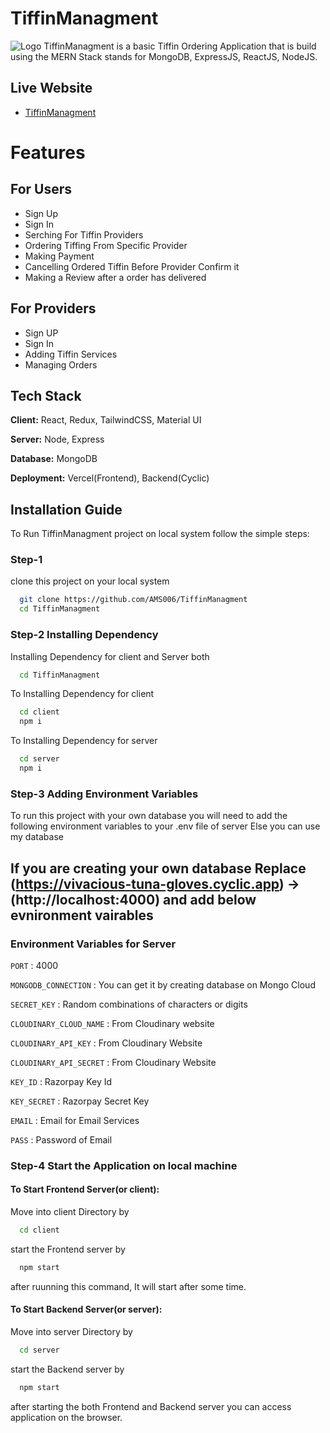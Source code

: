 # TiffinManagment

![Logo](https://res.cloudinary.com/dkgoet9em/image/upload/v1690174978/TiffinManagment/TiffinWala_aa7m54.png)
TiffinManagment is a basic Tiffin Ordering Application that is build using the MERN Stack stands for MongoDB, ExpressJS, ReactJS, NodeJS.

## Live Website

- [TiffinManagment](https://tiffin-managment-client.vercel.app/)

# Features

## For Users

- Sign Up
- Sign In
- Serching For Tiffin Providers 
- Ordering Tiffing From Specific Provider
- Making Payment
- Cancelling Ordered Tiffin Before Provider Confirm it
- Making a Review after a order has delivered

## For Providers

- Sign UP
- Sign In
- Adding Tiffin Services
- Managing Orders

## Tech Stack

**Client:** React, Redux, TailwindCSS, Material UI

**Server:** Node, Express

**Database:** MongoDB

**Deployment:** Vercel(Frontend), Backend(Cyclic)

## Installation Guide

To Run TiffinManagment project on local system follow the simple steps:

### Step-1

clone this project on your local system

```bash
  git clone https://github.com/AMS006/TiffinManagment
  cd TiffinManagment
```

### Step-2 Installing Dependency

Installing Dependency for client and Server both

```bash
  cd TiffinManagment
```

To Installing Dependency for client

```bash
  cd client
  npm i
```

To Installing Dependency for server

```bash
  cd server
  npm i
```

### Step-3 Adding Environment Variables

To run this project with your own database you will need to add the following environment variables to your .env file of server
Else you can use my database

## If you are creating your own database Replace (https://vivacious-tuna-gloves.cyclic.app) -> (http://localhost:4000) and add below evnironment vairables


### Environment Variables for Server

`PORT` : 4000

`MONGODB_CONNECTION` : You can get it by creating database on Mongo Cloud

`SECRET_KEY` : Random combinations of characters or digits

`CLOUDINARY_CLOUD_NAME` : From Cloudinary website

`CLOUDINARY_API_KEY` : From Cloudinary Website

`CLOUDINARY_API_SECRET` : From Cloudinary Website

`KEY_ID` : Razorpay Key Id

`KEY_SECRET` : Razorpay Secret Key

`EMAIL` : Email for Email Services

`PASS` : Password of Email


### Step-4 Start the Application on local machine

#### To Start Frontend Server(or client):

Move into client Directory by

```bash
  cd client
```

start the Frontend server by

```bash
  npm start
```

after ruunning this command, It will start after some time.

#### To Start Backend Server(or server):

Move into server Directory by

```bash
  cd server
```

start the Backend server by

```bash
  npm start
```

after starting the both Frontend and Backend server you can access application on the browser.

